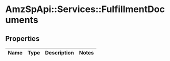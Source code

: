 # AmzSpApi::Services::FulfillmentDocuments

## Properties
Name | Type | Description | Notes
------------ | ------------- | ------------- | -------------


